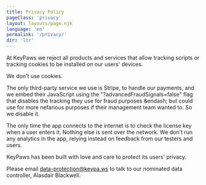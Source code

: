 ```yaml
---
title: Privacy Policy
pageClass: 'privacy'
layout: layouts/page.njk 
language: 'en'
permalink: '/privacy/'
dir: 'ltr'
---
```


At KeyPaws we reject all products and services that allow tracking scripts or tracking cookies to be installed on our users' devices.

We don't use cookies. 

The only third-party service we use is Stripe, to handle our payments, and we embed their JavaScript using the "?advancedFraudSignals=false" flag that disables the tracking they use for fraud purposes &endash; but could use for more nefarious purposes if their management team wanted to. So we disable it.

The only time the app connects to the internet is to check the license key when a user enters it. Nothing else is sent over the network. We don't run any analytics in the app, relying instead on feedback from our testers and users.

KeyPaws has been built with love and care to protect its users' privacy.

Please email <a href="mailto:data-protection@keypa.ws">data-protection@keypa.ws</a> to talk to our nominated data controller, Alasdair Blackwell.